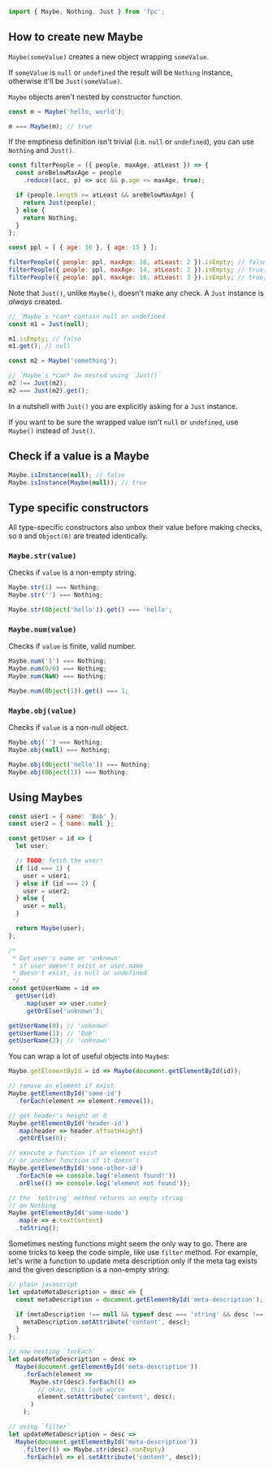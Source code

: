 ```javascript
import { Maybe, Nothing, Just } from 'fpc';
```

## How to create new Maybe

`Maybe(someValue)` creates a new object wrapping `someValue`.

If `someValue` is `null` or `undefined` the result will be `Nothing` instance, otherwise it'll be `Just(someValue)`.

`Maybe` objects aren't nested by constructor function.

```javascript
const m = Maybe('hello, world');

m === Maybe(m); // true
```
If the emptiness definition isn't trivial (i.e. `null` or `undefined`), you can use `Nothing` and `Just()`.

```javascript
const filterPeople = ({ people, maxAge, atLeast }) => {
  const areBelowMaxAge = people
    .reduce((acc, p) => acc && p.age <= maxAge, true);

  if (people.length >= atLeast && areBelowMaxAge) {
    return Just(people);
  } else {
    return Nothing;
  }
};

const ppl = [ { age: 10 }, { age: 15 } ];

filterPeople({ people: ppl, maxAge: 16, atLeast: 2 }).isEmpty; // false;
filterPeople({ people: ppl, maxAge: 14, atLeast: 2 }).isEmpty; // true;
filterPeople({ people: ppl, maxAge: 16, atLeast: 3 }).isEmpty; // true;
```

Note that `Just()`, unlike `Maybe()`, doesn't make any check. A `Just` instance is *always* created.

```javascript
// `Maybe`s *can* contain null or undefined
const m1 = Just(null);

m1.isEmpty; // false
m1.get(); // null

const m2 = Maybe('something');

// `Maybe`s *can* be nested using `Just()`
m2 !== Just(m2);
m2 === Just(m2).get();
```

In a nutshell with `Just()` you are explicitly asking for a `Just` instance.

If you want to be sure the wrapped value isn't `null` or `undefined`, use `Maybe()` instead of `Just()`.

## Check if a value is a Maybe

```javascript
Maybe.isInstance(null); // false
Maybe.isInstance(Maybe(null)); // true
```

## Type specific constructors

All type-specific constructors also unbox their value before making checks, so `0` and `Object(0)` are treated identically.

### `Maybe.str(value)`
Checks if `value` is a non-empty string.

```javascript
Maybe.str(1) === Nothing;
Maybe.str('') === Nothing;

Maybe.str(Object('hello')).get() === 'hello';
```

### `Maybe.num(value)`
Checks if `value` is finite, valid number.

```javascript
Maybe.num('1') === Nothing;
Maybe.num(0/0) === Nothing;
Maybe.num(NaN) === Nothing;

Maybe.num(Object(1)).get() === 1;
```

### `Maybe.obj(value)`
Checks if `value` is a non-null object.

```javascript
Maybe.obj('') === Nothing;
Maybe.obj(null) === Nothing;

Maybe.obj(Object('hello')) === Nothing;
Maybe.obj(Object(1)) === Nothing;
```

## Using Maybes

```javascript
const user1 = { name: 'Bob' };
const user2 = { name: null };

const getUser = id => {
  let user;

  // TODO: fetch the user!
  if (id === 1) {
    user = user1;
  } else if (id === 2) {
    user = user2;
  } else {
    user = null;
  }

  return Maybe(user);
};

/*
 * Get user's name or 'unknown'
 * if user doesn't exist or user.name
 * doesn't exist, is null or undefined
 */
const getUserName = id =>
  getUser(id)
    .map(user => user.name)
    .getOrElse('unknown');

getUserName(0); // 'unknown'
getUserName(1); // 'Bob'
getUserName(2); // 'unknown'
```
You can wrap a lot of useful objects into `Maybe`s:

```javascript
Maybe.getElementById = id => Maybe(document.getElementById(id));

// remove an element if exist
Maybe.getElementById('some-id')
  .forEach(element => element.remove());

// get header's height or 0
Maybe.getElementById('header-id')
  .map(header => header.offsetHeight)
  .getOrElse(0);

// execute a function if an element exist
// or another function if it doesn't
Maybe.getElementById('some-other-id')
  .forEach(e => console.log('element found!'))
  .orElse(() => console.log('element not found'));

// the `toString` method returns an empty string
// on Nothing
Maybe.getElementById('some-node')
  .map(e => e.textContent)
  .toString();
```

Sometimes nesting functions might seem the only way to go. There are some tricks to keep the code simple, like use `filter` method.
For example, let's write a function to update meta description only if the meta tag exists and the given description is a non-empty string:

```javascript
// plain javascript
let updateMetaDescription = desc => {
  const metaDescription = document.getElementById('meta-description');

  if (metaDescription !== null && typeof desc === 'string' && desc !== '') {
    metaDescription.setAttribute('content', desc);
  }
};

// now nesting `forEach`
let updateMetaDescription = desc =>
  Maybe(document.getElementById('meta-description'))
    .forEach(element =>
      Maybe.str(desc).forEach(() =>
        // okay, this look worse
        element.setAttribute('content', desc);
      )
    );

// using `filter`
let updateMetaDescription = desc =>
  Maybe(document.getElementById('meta-description'))
    .filter(() => Maybe.str(desc).nonEmpty)
    .forEach(el => el.setAttribute('content', desc));
```

